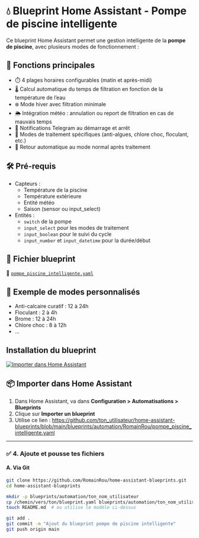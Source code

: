 # 💧 Blueprint Home Assistant - Pompe de piscine intelligente

Ce blueprint Home Assistant permet une gestion intelligente de la **pompe de piscine**, avec plusieurs modes de fonctionnement :

## 🔧 Fonctions principales

- ⏱️ 4 plages horaires configurables (matin et après-midi)
- 🌡️ Calcul automatique du temps de filtration en fonction de la température de l’eau
- ❄️ Mode hiver avec filtration minimale
- 🌦️ Intégration météo : annulation ou report de filtration en cas de mauvais temps
- 📲 Notifications Telegram au démarrage et arrêt
- 🧪 Modes de traitement spécifiques (anti-algues, chlore choc, floculant, etc.)
- 🔁 Retour automatique au mode normal après traitement

## 🛠️ Pré-requis

- Capteurs :
  - Température de la piscine
  - Température extérieure
  - Entité météo
  - Saison (sensor ou input_select)
- Entités :
  - `switch` de la pompe
  - `input_select` pour les modes de traitement
  - `input_boolean` pour le suivi du cycle
  - `input_number` et `input_datetime` pour la durée/début

## 📁 Fichier blueprint

📄 [`pompe_piscine_intelligente.yaml`](blueprints/automation/ton_nom_utilisateur/pompe_piscine_intelligente.yaml)

## 🧪 Exemple de modes personnalisés

- Anti-calcaire curatif : 12 à 24h
- Floculant : 2 à 4h
- Brome : 12 à 24h
- Chlore choc : 8 à 12h
- ...
## Installation du blueprint ##
[![Importer dans Home Assistant](https://my.home-assistant.io/badges/blueprint_import.svg)](https://my.home-assistant.io/redirect/blueprint_import/?repository_url=https://raw.githubusercontent.com/RomainRou/pompe_piscine_inteligente/main/pompe_piscine_intelligente.yaml)

## 📦 Importer dans Home Assistant

1. Dans Home Assistant, va dans **Configuration > Automatisations > Blueprints**
2. Clique sur **Importer un blueprint**
3. Utilise ce lien :
https://github.com/ton_utilisateur/home-assistant-blueprints/blob/main/blueprints/automation/RomainRou/pompe_piscine_intelligente.yaml

---

### ✅ 4. Ajoute et pousse tes fichiers

#### A. Via Git

```bash
git clone https://github.com/RomainRou/home-assistant-blueprints.git
cd home-assistant-blueprints

mkdir -p blueprints/automation/ton_nom_utilisateur
cp /chemin/vers/ton/blueprint.yaml blueprints/automation/ton_nom_utilisateur/pompe_piscine_intelligente.yaml
touch README.md  # ou utilise le modèle ci-dessus

git add .
git commit -m "Ajout du blueprint pompe de piscine intelligente"
git push origin main
